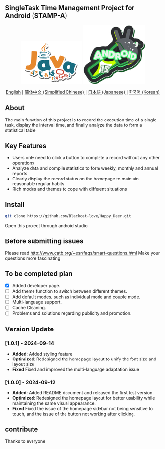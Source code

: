 ## SingleTask Time Management Project for Android (STAMP-A)

<p align="center">
    <img src="docs_assets/Java.png" alt="Java" width="200px"/>
    <img src="docs_assets/Android.png" alt="Android" width="200px">
</p>

<p align="center">
<a href="README.md">English</a> | <a href="README-zh.md"> 简体中文 (Simplified Chinese) </a> | <a href="README-ja.md"> 日本語 (Japanese) </a> | <a href="README-kokr.md"> 한국어 (Korean) </a>
</p>

## About
The main function of this project is to record the execution time of a single task, display the interval time, and finally analyze the data to form a statistical table


## Key Features

- Users only need to click a button to complete a record without any other operations
- Analyze data and compile statistics to form weekly, monthly and annual reports
- Clearly display the record status on the homepage to maintain reasonable regular habits
- Rich modes and themes to cope with different situations

## Install

```bash
git clone https://github.com/Blackcat-love/Happy_Deer.git
```
Open this project through android studio

## Before submitting issues
Please read http://www.catb.org/~esr/faqs/smart-questions.html Make your questions more fascinating


## To be completed plan
- [x] Added developer page.
- [ ] Add theme function to switch between different themes.
- [ ] Add default modes, such as individual mode and couple mode.
- [ ] Multi-language support.
- [ ] Cache Cleaning.
- [ ] Problems and solutions regarding publicity and promotion.

## Version Update

### [1.0.1] - 2024-09-14
- **Added**: Added styling feature
- **Optimized**: Redesigned the homepage layout to unify the font size and layout size
- **Fixed** Fixed and improved the multi-language adaptation issue

### [1.0.0] - 2024-09-12
- **Added**: Added README document and released the first test version.
- **Optimized**: Redesigned the homepage layout for better usability while maintaining the same visual appearance.
- **Fixed** Fixed the issue of the homepage sidebar not being sensitive to touch, and the issue of the button not working after clicking.

## contribute
Thanks to everyone
